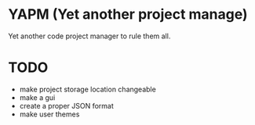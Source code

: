 # YAPM (Yet another project manage)
Yet another code project manager to rule them all.

# TODO 
* make project storage location changeable
* make a gui
* create a proper JSON format
* make user themes
